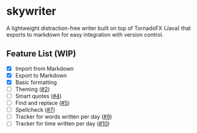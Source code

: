 # skywriter
A lightweight distraction-free writer built on top of TornadoFX (Java) that exports to markdown for easy integration with version control.

## Feature List (WIP)

- [x] Import from Markdown
- [x] Export to Markdown
- [x] Basic formatting
- [ ] Theming ([#2](https://github.com/cengels/skywriter/issues/2))
- [ ] Smart quotes ([#4](https://github.com/cengels/skywriter/issues/4))
- [ ] Find and replace ([#5](https://github.com/cengels/skywriter/issues/5))
- [ ] Spellcheck ([#7](https://github.com/cengels/skywriter/issues/7))
- [ ] Tracker for words written per day ([#9](https://github.com/cengels/skywriter/issues/9))
- [ ] Tracker for time written per day ([#10](https://github.com/cengels/skywriter/issues/10))
